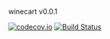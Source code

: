 winecart v0.0.1

[![codecov.io](https://codecov.io/github/morientes26/winecart/coverage.svg?branch=master)](https://codecov.io/github/morientes26/winecart?branch=master) [![Build Status](https://travis-ci.org/morientes26/winecart.svg?branch=master)](https://travis-ci.org/morientes26/winecart)

